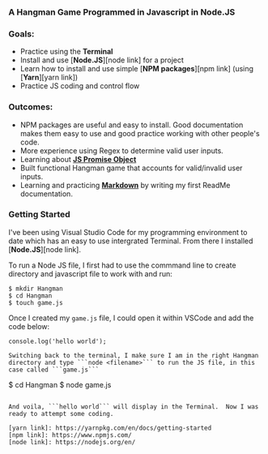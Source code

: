 ### A Hangman Game Programmed in Javascript in Node.JS

### Goals: 
* Practice using the **Terminal**
* Install and use [**Node.JS**][node link] for a project
* Learn how to install and use simple [**NPM packages**][npm link] (using [**Yarn**][yarn link])
* Practice JS coding and control flow

### Outcomes:
* NPM packages are useful and easy to install. Good documentation makes them easy to use and good practice working with other people's code. 
* More experience using Regex to determine valid user inputs.
* Learning about [**JS Promise Object**](https://developer.mozilla.org/en-US/docs/Web/JavaScript/Reference/Global_Objects/Promise)
* Built functional Hangman game that accounts for valid/invalid user inputs.
* Learning and practicing [**Markdown**](https://www.markdowntutorial.com/) by writing my first ReadMe documentation. 


### Getting Started

I've been using Visual Studio Code for my programming environment to date which has an easy to use intergrated Terminal. From there I installed [**Node.JS**][node link].

To run a Node JS file, I first had to use the commmand line to create directory and javascript file to work with and run: 

```
$ mkdir Hangman
$ cd Hangman
$ touch game.js
```

Once I created my ```game.js``` file, I could open it within VSCode and add the code below: 

```
console.log('hello world');

Switching back to the terminal, I make sure I am in the right Hangman directory and type ```node <filename>``` to run the JS file, in this case called ```game.js```

```
$ cd Hangman
$ node game.js
```

And voila, ```hello world``` will display in the Terminal.  Now I was ready to attempt some coding. 

[yarn link]: https://yarnpkg.com/en/docs/getting-started
[npm link]: https://www.npmjs.com/
[node link]: https://nodejs.org/en/

